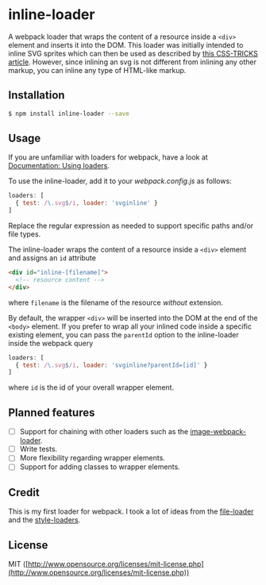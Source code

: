 # inline-loader
A webpack loader that wraps the content of a resource inside a `<div>` element and inserts it into the DOM. This loader was initially intended to inline SVG sprites which can then be used as described by [this CSS-TRICKS article](https://css-tricks.com/svg-sprites-use-better-icon-fonts/). However, since inlining an svg is not different from inlining any other markup, you can inline any type of HTML-like markup.

## Installation

```bash
$ npm install inline-loader --save
```

## Usage
If you are unfamiliar with loaders for webpack, have a look at [Documentation: Using loaders](http://webpack.github.io/docs/using-loaders.html).

To use the inline-loader, add it to your _webpack.config.js_ as follows:

```javascript
loaders: [
  { test: /\.svg$/i, loader: 'svginline' }
]
```

Replace the regular expression as needed to support specific paths and/or file types.

The inline-loader wraps the content of a resource inside a `<div>` element and assigns an `id` attribute

```html
<div id="inline-[filename]">
  <!-- resource content -->
</div>
```

where `filename` is the filename of the resource _without_ extension.

By default, the wrapper `<div>` will be inserted into the DOM at the end of the `<body>` element. If you prefer to wrap all your inlined code inside a specific existing element, you can pass the `parentId` option to the inline-loader inside the webpack query

```javascript
loaders: [
  { test: /\.svg$/i, loader: 'svginline?parentId=[id]' }
]
```

where `id` is the id of your overall wrapper element.

## Planned features
- [ ] Support for chaining with other loaders such as the [image-webpack-loader](https://github.com/tcoopman/image-webpack-loader).
- [ ] Write tests.
- [ ] More flexibility regarding wrapper elements.
- [ ] Support for adding classes to wrapper elements.

## Credit
This is my first loader for webpack. I took a lot of ideas from the [file-loader](https://github.com/webpack/file-loader) and the [style-loaders](https://github.com/webpack/style-loader).

## License
MIT ([http://www.opensource.org/licenses/mit-license.php](http://www.opensource.org/licenses/mit-license.php))
